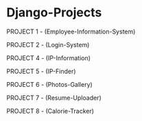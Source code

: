 # Django-Projects
PROJECT 1 - (Employee-Information-System)

PROJECT 2 - (Login-System)

PROJECT 4 - (IP-Information)

PROJECT 5 - (IP-Finder)

PROJECT 6 - (Photos-Gallery)

PROJECT 7 - (Resume-Uploader)

PROJECT 8 - (Calorie-Tracker)




